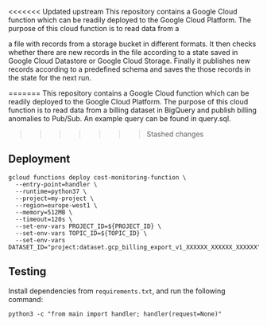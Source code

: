 <<<<<<< Updated upstream
This repository contains a Google Cloud function which can be readily deployed to the Google Cloud Platform. The purpose of this cloud function is to read data from a

a file with records from a storage bucket in different formats. It then checks whether there are new records in the file according to a state saved in Google Cloud Datastore or Google Cloud Storage. Finally it publishes new records according to a predefined schema and saves the those records in the state for the next run.

=======
This repository contains a Google Cloud function which can be readily deployed to the Google Cloud Platform. The purpose of this cloud function is to read data from a billing dataset in BigQuery and publish billing anomalies to Pub/Sub. An example query can be found in query.sql.
>>>>>>> Stashed changes

## Deployment

```
gcloud functions deploy cost-monitoring-function \
  --entry-point=handler \
  --runtime=python37 \
  --project=my-project \
  --region=europe-west1 \
  --memory=512MB \
  --timeout=120s \
  --set-env-vars PROJECT_ID=${PROJECT_ID} \
  --set-env-vars TOPIC_ID=${TOPIC_ID} \
  --set-env-vars DATASET_ID="project:dataset.gcp_billing_export_v1_XXXXXX_XXXXXX_XXXXXX"
```

## Testing

Install dependencies from `requirements.txt`, and run the following command:

```
python3 -c "from main import handler; handler(request=None)"
```
